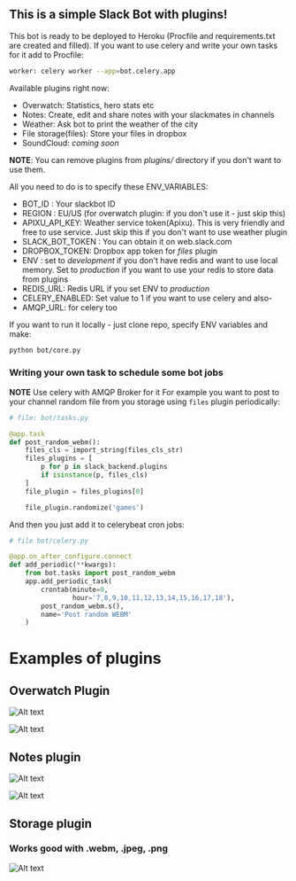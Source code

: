 <h2>This is a simple Slack Bot with plugins!</h2>

This bot is ready to be deployed to Heroku (Procfile and requirements.txt are created and filled).
If you want to use celery and write your own tasks for it add to Procfile:
```bash
worker: celery worker --app=bot.celery.app
```

Available plugins right now:
- Overwatch: Statistics, hero stats etc
- Notes: Create, edit and share notes with your slackmates in channels
- Weather: Ask bot to print the weather of the city
- File storage(files): Store your files in dropbox
- SoundCloud: *coming soon*

**NOTE**: You can remove plugins from *plugins/* directory if you don't want to use them.

All you need to do is to specify these ENV_VARIABLES:
- BOT_ID : Your slackbot ID
- REGION : EU/US (for overwatch plugin: if you don't use it - just skip this)
- APIXU_API_KEY: Weather service token(Apixu). This is very friendly and free to use service.
Just skip this if you don't want to use weather plugin
- SLACK_BOT_TOKEN : You can obtain it on web.slack.com
- DROPBOX_TOKEN: Dropbox app token for *files* plugin
- ENV : set to *development* if you don't have redis and want to use local memory.
Set to *production* if you want to use your redis to store data from plugins
- REDIS_URL: Redis URL if you set ENV to *production*
- CELERY_ENABLED: Set value to 1 if you want to use celery and also-
- AMQP_URL: for celery too

If you want to run it locally - just clone repo, specify ENV variables and make:
```bash
python bot/core.py
```

<h3>Writing your own task to schedule some bot jobs</h3>

**NOTE** Use celery with AMQP Broker for it
For example you want to post to your channel random file
from you storage using `files` plugin periodically:
```python
# file: bot/tasks.py

@app.task
def post_random_webm():
    files_cls = import_string(files_cls_str)
    files_plugins = [
        p for p in slack_backend.plugins
        if isinstance(p, files_cls)
    ]
    file_plugin = files_plugins[0]

    file_plugin.randomize('games')
```
And then you just add it to celerybeat cron jobs:
```python
# file bot/celery.py

@app.on_after_configure.connect
def add_periodic(**kwargs):
    from bot.tasks import post_random_webm
    app.add_periodic_task(
        crontab(minute=0,
                hour='7,8,9,10,11,12,13,14,15,16,17,18'),
        post_random_webm.s(),
        name='Post random WEBM'
    )

```


<h1>Examples of plugins</h1>

<h2> Overwatch Plugin</h2>

![Alt text](http://i.imgur.com/IgMcsWM.png "Overwatch stats")

![Alt text](http://i.imgur.com/ZgiwDYY.png "Overwatch hero stats")

<h2> Notes plugin </h2>

![Alt text](http://i.imgur.com/jrYDjiG.png "Notes ")

![Alt text](http://i.imgur.com/jo3VpZH.png "Show note")

<h2> Storage plugin </h2>

<h3> Works good with .webm, .jpeg, .png </h3>

![Alt text](http://i.imgur.com/8IMW49n.png "Show file")


